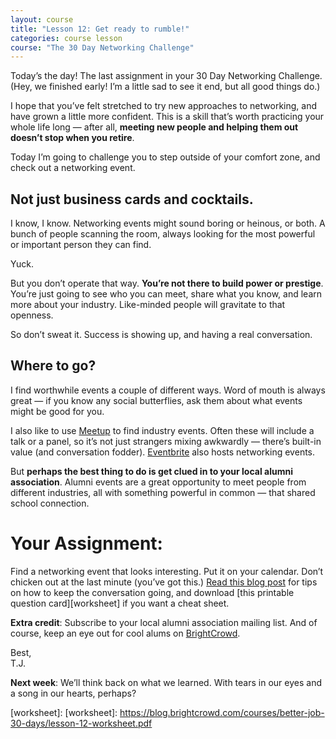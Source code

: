 ```yaml
---
layout: course
title: "Lesson 12: Get ready to rumble!"
categories: course lesson
course: "The 30 Day Networking Challenge"
---
```


Today’s the day! The last assignment in your 30 Day Networking Challenge. (Hey, we finished early! I’m a little sad to see it end, but all good things do.)

I hope that you’ve felt stretched to try new approaches to networking, and have grown a little more confident. This is a skill that’s worth practicing your whole life long — after all, **meeting new people and helping them out doesn’t stop when you retire**.

Today I’m going to challenge you to step outside of your comfort zone, and check out a networking event.

## Not just business cards and cocktails.

I know, I know. Networking events might sound boring or heinous, or both. A bunch of people scanning the room, always looking for the most powerful or important person they can find.

Yuck.

But you don’t operate that way. **You’re not there to build power or prestige**. You’re just going to see who you can meet, share what you know, and learn more about your industry.  Like-minded people will gravitate to that openness.

So don’t sweat it. Success is showing up, and having a real conversation.

## Where to go?

I find worthwhile events a couple of different ways. Word of mouth is always great — if you know any social butterflies, ask them about what events might be good for you.

I also like to use [Meetup] to find industry events. Often these will include a talk or a panel, so it’s not just strangers mixing awkwardly — there’s built-in value (and conversation fodder). [Eventbrite] also hosts networking events.

But **perhaps the best thing to do is get clued in to your local alumni association**. Alumni events are a great opportunity to meet people from different industries, all with something powerful in common — that shared school connection.

# Your Assignment:
Find a networking event that looks interesting. Put it on your calendar. Don’t chicken out at the last minute (you’ve got this.) [Read this blog post][blog] for tips on how to keep the conversation going, and download [this printable question card][worksheet] if you want a cheat sheet.

**Extra credit**: Subscribe to your local alumni association mailing list. And of course, keep an eye out for cool alums on [BrightCrowd].

Best,<br>
T.J.

**Next week**: We’ll think back on what we learned. With tears in our eyes and a song in our hearts, perhaps?


<!--  use absolute urls to copy/paste into email bodies -->
[BrightCrowd]: https://brightcrowd.com
[Meetup]: https://www.meetup.com/
[Eventbrite]: https://www.eventbrite.com/
[blog]: https://blog.brightcrowd.com/life-saving-networking-questions/
[worksheet]: [worksheet]: https://blog.brightcrowd.com/courses/better-job-30-days/lesson-12-worksheet.pdf
